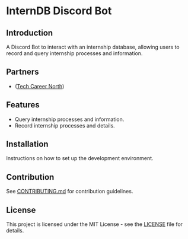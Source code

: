 # InternDB Discord Bot

## Introduction

A Discord Bot to interact with an internship database, allowing users to record and query internship processes and information.

## Partners

- ([Tech Career North](https://techcareerchange.vercel.app/))

## Features

- Query internship processes and information.
- Record internship processes and details.

## Installation

Instructions on how to set up the development environment.

## Contribution

See [CONTRIBUTING.md](CONTRIBUTING.md) for contribution guidelines.

## License

This project is licensed under the MIT License - see the [LICENSE](LICENSE) file for details.
